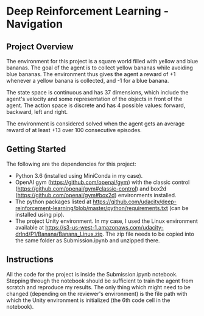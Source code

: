 # Deep Reinforcement Learning - Navigation

## Project Overview
The environment for this project is a square world filled with yellow and blue bananas. The goal of the agent is to collect yellow bananas while avoiding blue bananas. The environment thus gives the agent a reward of +1 whenever a yellow banana is collected, and -1 for a blue banana.

The state space is continuous and has 37 dimensions, which include the agent's velocity and some representation of the objects in front of the agent. The action space is discrete and has 4 possible values: forward, backward, left and right.

The environment is considered solved when the agent gets an average reward of at least +13 over 100 consecutive episodes.

## Getting Started
The following are the dependencies for this project:
  
  * Python 3.6 (installed using MiniConda in my case).
  * OpenAI gym (https://github.com/openai/gym) with the classic control (https://github.com/openai/gym#classic-control) and box2d (https://github.com/openai/gym#box2d) environments installed.
  * The python packages listed at https://github.com/udacity/deep-reinforcement-learning/blob/master/python/requirements.txt (can be installed using pip).
  * The project Unity environment. In my case, I used the Linux environment available at https://s3-us-west-1.amazonaws.com/udacity-drlnd/P1/Banana/Banana_Linux.zip. The zip file needs to be copied into the same folder as Submission.ipynb and unzipped there.
  
## Instructions
All the code for the project is inside the Submission.ipynb notebook. Stepping through the notebook should be sufficient to train the agent from scratch and reproduce my results. The only thing which might need to be changed (depending on the reviewer's environment) is the file path with which the Unity environment is initialized (the 6th code cell in the notebook).
